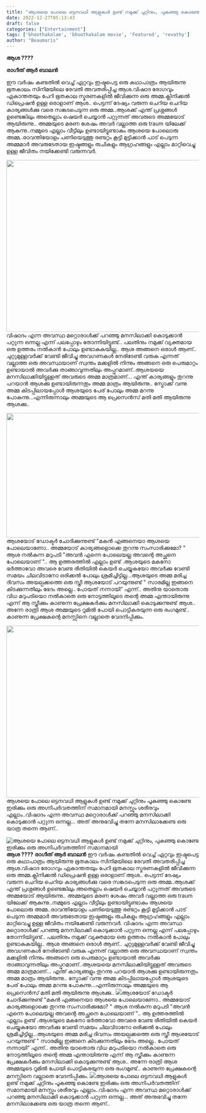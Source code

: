 ```yaml
---
title: "ആശയെ പോലെ ഒട്ടനവധി ആളുകൾ ഉണ്ട് നമുക്ക് ചുറ്റിനും, പുകഞ്ഞു കൊണ്ടേ ഇരിക്കും ഒരു അഗ്നിപർവതത്തിന് സമാനമായി"
date: 2022-12-27T05:13:43
draft: false
categories: ["Entertainment"]
tags: ['bhoothakalam', 'bhoothakalam movie', 'Featured', 'revathy']
author: "Beaumaris"
---
```


<strong>ആശ ????</strong>

<strong>രാഗീത് ആർ ബാലൻ</strong>

ഈ വർഷം കണ്ടതിൽ വെച്ച് ഏറ്റവും ഇഷ്ടപെട്ട ഒരു കഥാപാത്രം ആയിരുന്നു ഭൂതകാലം സിനിമയിലെ രേവതി അവതരിപ്പിച്ച ആശ.വിഷാദ രോഗവും ഏകാന്തതയും പേറി ഭൂതകാല സ്മരണകളിൽ ജീവിക്കുന്ന ഒരു അമ്മ.ക്ലിനിക്കൽ ഡിപ്രെഷൻ ഉള്ള ഒരാളാണ് ആശ.. പെട്ടന്ന് ദേഷ്യം വരുന്ന ചെറിയ ചെറിയ കാര്യങ്ങൾക്കു വരെ സങ്കടപെടുന്ന ഒരു അമ്മ..ആശക്ക് എന്ത് പ്രശ്നങ്ങൾ ഉണ്ടെങ്കിലും അതെല്ലാം ഷെയർ ചെയ്യാൻ പറ്റുന്നത് അവരുടെ അമ്മയോട് ആയിരുന്നു.. അമ്മയുടെ മരണ ശേഷം അവർ വല്ലാത്ത ഒരു traum യിലേക്ക് ആകുന്നു..നമ്മുടെ എല്ലാം വീട്ടിലും ഉണ്ടായിട്ടുണ്ടാകും ആശയെ പോലൊരു അമ്മ..രാവന്തിയോളം പണിയെടുത്തു രണ്ടറ്റം കൂട്ടി മുട്ടിക്കാൻ പാട് പെടുന്ന അമ്മമാർ അവരുടേതായ ഇഷ്ടങ്ങളും രുചികളും ആഗ്രഹങ്ങളും എല്ലാം മാറ്റിവെച്ചു ഉള്ള ജീവിതം നയിക്കേണ്ടി വരുന്നവർ.

<img class="size-large wp-image-375668 aligncenter" src="https://cdn.boolokam.com/articles/2022/12/fwfggggg-2-1024x576.jpg" alt="" width="800" height="450" /> വിഷാദം എന്ന അവസ്ഥ മറ്റൊരാൾക്ക്‌ പറഞ്ഞു മനസിലാക്കി കൊടുക്കാൻ പറ്റുന്ന ഒന്നല്ല എന്ന് പലപ്പോഴും തോന്നിയിട്ടുണ്ട്.. പലതിനും നമുക്ക് വ്യക്തമായ ഒരു ഉത്തരം നൽകാൻ പോലും ഉണ്ടാകുകയില്ല.. ആശ അങ്ങനെ ഒരാൾ ആണ്.. ചുറ്റുമുള്ളവർക്ക് വേണ്ടി ജീവിച്ചു അവഗണകൾ നേരിടേണ്ടി വരുക എന്നത് വല്ലാത്ത ഒരു അവസ്ഥയാണ് സ്വന്തം മക്കളിൽ നിന്നും അങ്ങനെ ഒരു പെരുമാറ്റം ഉണ്ടായാൽ അവർക്കു താങ്ങാവുന്നതിലും അപ്പുറമാണ്..ആശയയെ മനസിലാക്കിയിട്ടുള്ളത് അവരുടെ അമ്മ മാത്രമാണ്... എന്ത് കാര്യങ്ങളും തുറന്നു പറയാൻ ആശക്കു ഉണ്ടായിരുന്നതും അമ്മ മാത്രം ആയിരുന്നു.. സ്ട്രോക്ക് വന്നു അമ്മ കിടപ്പിലായപ്പോൾ ആശയുടെ പേര് പോലും അമ്മ മറന്നു പോകുന്നു...എന്നിരുന്നാലും അമ്മയുടെ ആ പ്രെസെൻസ് മതി മതി ആയിരുന്നു ആശക്കു..

<img class="size-large wp-image-375669 aligncenter" src="https://cdn.boolokam.com/articles/2022/12/fwfwfff-2-1024x417.jpg" alt="" width="800" height="326" />ആശയോട് ഡോക്ടർ ചോദിക്കുന്നുണ്ട് "മകൻ എങ്ങനെയാ ആശയെ പോലെയാണോ.. അമ്മയോട് കാര്യങ്ങളൊക്കെ തുറന്നു സംസാരിക്കുമോ? " ആശ നൽകുന്ന മറുപടി "അവൻ എന്നെ പോലെയല്ല അവന്റെ അച്ഛനെ പോലെയാണ് ".. ആ ഉത്തരത്തിൽ എല്ലാം ഉണ്ട് .ആശയുടെ മകനോ ഭർത്താവോ അവരെ വേണ്ട രീതിയിൽ കെയർ ചെയ്യുകയോ അവർക്കു വേണ്ടി സമയം ചിലവിടാനോ ഒരിക്കൽ പോലും ശ്രമിച്ചിട്ടില്ല...ആശയുടെ അമ്മ മരിച്ച ദിവസം അയല്പക്കത്തെ ഒരു സ്ത്രീ ആശയോട് പറയുന്നുണ്ട് " സാരമില്ല ഇങ്ങനെ കിടക്കുന്നതിലും ഭേദം അല്ലെ.. പോയത് നന്നായി" എന്ന്.. അതിനു യാതൊരു വിധ മറുപടിയൊ നൽകാതെ ഒരു നോട്ടത്തിലൂടെ തന്റെ അമ്മ എന്തായിരുന്നു എന്ന് ആ സ്ത്രീക്കും കാണുന്ന പ്രേക്ഷകർക്കും മനസിലാക്കി കൊടുക്കുന്നുണ്ട് ആശ.. അന്നേ രാത്രി ആശ അമ്മയുടെ റൂമിൽ പോയി പൊട്ടികരയുന്ന ഒരു രംഗമുണ്ട്.. കാണുന്ന പ്രേക്ഷകന്റെ മനസ്സിനെ വല്ലാതെ വേദനിപ്പിക്കും.

<img class="size-large wp-image-375670 aligncenter" src="https://cdn.boolokam.com/articles/2022/12/ww-2-1024x576.jpg" alt="" width="800" height="450" />ആശയെ പോലെ ഒട്ടനവധി ആളുകൾ ഉണ്ട് നമുക്ക് ചുറ്റിനും പൂകഞ്ഞു കൊണ്ടേ ഇരിക്കും ഒരു അഗ്നിപർവതത്തിന് സമാനമായി മനസ്സും ശരീരവും എല്ലാം..വിഷാദം എന്ന അവസ്ഥ മറ്റൊരാൾക്ക്‌ പറഞ്ഞു മനസിലാക്കി കൊടുക്കാൻ പറ്റുന്ന ഒന്നല്ല... അത് അനുഭവിച്ചു തന്നേ മനസിലാക്കേണ്ട ഒരു യാത്ര തന്നെ ആണ്..


![ആശയെ പോലെ ഒട്ടനവധി ആളുകൾ ഉണ്ട് നമുക്ക് ചുറ്റിനും, പുകഞ്ഞു കൊണ്ടേ ഇരിക്കും ഒരു അഗ്നിപർവതത്തിന് സമാനമായി](https://cdn.boolokam.com/articles/2022/12/fwfggggg-2-1024x576.jpg)**ആശ ????** **രാഗീത് ആർ ബാലൻ** ഈ വർഷം കണ്ടതിൽ വെച്ച് ഏറ്റവും ഇഷ്ടപെട്ട ഒരു കഥാപാത്രം ആയിരുന്നു ഭൂതകാലം സിനിമയിലെ രേവതി അവതരിപ്പിച്ച ആശ.വിഷാദ രോഗവും ഏകാന്തതയും പേറി ഭൂതകാല സ്മരണകളിൽ ജീവിക്കുന്ന ഒരു അമ്മ.ക്ലിനിക്കൽ ഡിപ്രെഷൻ ഉള്ള ഒരാളാണ് ആശ.. പെട്ടന്ന് ദേഷ്യം വരുന്ന ചെറിയ ചെറിയ കാര്യങ്ങൾക്കു വരെ സങ്കടപെടുന്ന ഒരു അമ്മ..ആശക്ക് എന്ത് പ്രശ്നങ്ങൾ ഉണ്ടെങ്കിലും അതെല്ലാം ഷെയർ ചെയ്യാൻ പറ്റുന്നത് അവരുടെ അമ്മയോട് ആയിരുന്നു.. അമ്മയുടെ മരണ ശേഷം അവർ വല്ലാത്ത ഒരു traum യിലേക്ക് ആകുന്നു..നമ്മുടെ എല്ലാം വീട്ടിലും ഉണ്ടായിട്ടുണ്ടാകും ആശയെ പോലൊരു അമ്മ..രാവന്തിയോളം പണിയെടുത്തു രണ്ടറ്റം കൂട്ടി മുട്ടിക്കാൻ പാട് പെടുന്ന അമ്മമാർ അവരുടേതായ ഇഷ്ടങ്ങളും രുചികളും ആഗ്രഹങ്ങളും എല്ലാം മാറ്റിവെച്ചു ഉള്ള ജീവിതം നയിക്കേണ്ടി വരുന്നവർ. വിഷാദം എന്ന അവസ്ഥ മറ്റൊരാൾക്ക്‌ പറഞ്ഞു മനസിലാക്കി കൊടുക്കാൻ പറ്റുന്ന ഒന്നല്ല എന്ന് പലപ്പോഴും തോന്നിയിട്ടുണ്ട്.. പലതിനും നമുക്ക് വ്യക്തമായ ഒരു ഉത്തരം നൽകാൻ പോലും ഉണ്ടാകുകയില്ല.. ആശ അങ്ങനെ ഒരാൾ ആണ്.. ചുറ്റുമുള്ളവർക്ക് വേണ്ടി ജീവിച്ചു അവഗണകൾ നേരിടേണ്ടി വരുക എന്നത് വല്ലാത്ത ഒരു അവസ്ഥയാണ് സ്വന്തം മക്കളിൽ നിന്നും അങ്ങനെ ഒരു പെരുമാറ്റം ഉണ്ടായാൽ അവർക്കു താങ്ങാവുന്നതിലും അപ്പുറമാണ്..ആശയയെ മനസിലാക്കിയിട്ടുള്ളത് അവരുടെ അമ്മ മാത്രമാണ്... എന്ത് കാര്യങ്ങളും തുറന്നു പറയാൻ ആശക്കു ഉണ്ടായിരുന്നതും അമ്മ മാത്രം ആയിരുന്നു.. സ്ട്രോക്ക് വന്നു അമ്മ കിടപ്പിലായപ്പോൾ ആശയുടെ പേര് പോലും അമ്മ മറന്നു പോകുന്നു...എന്നിരുന്നാലും അമ്മയുടെ ആ പ്രെസെൻസ് മതി മതി ആയിരുന്നു ആശക്കു.. ![](https://cdn.boolokam.com/articles/2022/12/fwfwfff-2-1024x417.jpg)ആശയോട് ഡോക്ടർ ചോദിക്കുന്നുണ്ട് "മകൻ എങ്ങനെയാ ആശയെ പോലെയാണോ.. അമ്മയോട് കാര്യങ്ങളൊക്കെ തുറന്നു സംസാരിക്കുമോ? " ആശ നൽകുന്ന മറുപടി "അവൻ എന്നെ പോലെയല്ല അവന്റെ അച്ഛനെ പോലെയാണ് ".. ആ ഉത്തരത്തിൽ എല്ലാം ഉണ്ട് .ആശയുടെ മകനോ ഭർത്താവോ അവരെ വേണ്ട രീതിയിൽ കെയർ ചെയ്യുകയോ അവർക്കു വേണ്ടി സമയം ചിലവിടാനോ ഒരിക്കൽ പോലും ശ്രമിച്ചിട്ടില്ല...ആശയുടെ അമ്മ മരിച്ച ദിവസം അയല്പക്കത്തെ ഒരു സ്ത്രീ ആശയോട് പറയുന്നുണ്ട് " സാരമില്ല ഇങ്ങനെ കിടക്കുന്നതിലും ഭേദം അല്ലെ.. പോയത് നന്നായി" എന്ന്.. അതിനു യാതൊരു വിധ മറുപടിയൊ നൽകാതെ ഒരു നോട്ടത്തിലൂടെ തന്റെ അമ്മ എന്തായിരുന്നു എന്ന് ആ സ്ത്രീക്കും കാണുന്ന പ്രേക്ഷകർക്കും മനസിലാക്കി കൊടുക്കുന്നുണ്ട് ആശ.. അന്നേ രാത്രി ആശ അമ്മയുടെ റൂമിൽ പോയി പൊട്ടികരയുന്ന ഒരു രംഗമുണ്ട്.. കാണുന്ന പ്രേക്ഷകന്റെ മനസ്സിനെ വല്ലാതെ വേദനിപ്പിക്കും. ![](https://cdn.boolokam.com/articles/2022/12/ww-2-1024x576.jpg)ആശയെ പോലെ ഒട്ടനവധി ആളുകൾ ഉണ്ട് നമുക്ക് ചുറ്റിനും പൂകഞ്ഞു കൊണ്ടേ ഇരിക്കും ഒരു അഗ്നിപർവതത്തിന് സമാനമായി മനസ്സും ശരീരവും എല്ലാം..വിഷാദം എന്ന അവസ്ഥ മറ്റൊരാൾക്ക്‌ പറഞ്ഞു മനസിലാക്കി കൊടുക്കാൻ പറ്റുന്ന ഒന്നല്ല... അത് അനുഭവിച്ചു തന്നേ മനസിലാക്കേണ്ട ഒരു യാത്ര തന്നെ ആണ്..
